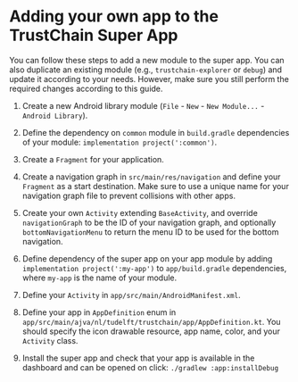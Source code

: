 # Adding your own app to the TrustChain Super App

You can follow these steps to add a new module to the super app. You can also duplicate an existing module (e.g., `trustchain-explorer` or `debug`) and update it according to your needs. However, make sure you still perform the required changes according to this guide.

1. Create a new Android library module (`File` - `New` - `New Module...` - `Android Library`).

2. Define the dependency on `common` module in `build.gradle` dependencies of your module: `implementation project(':common')`.

3. Create a `Fragment` for your application.

4. Create a navigation graph in `src/main/res/navigation` and define your `Fragment` as a start destination. Make sure to use a unique name for your navigation graph file to prevent collisions with other apps. 

5. Create your own `Activity` extending `BaseActivity`, and override `navigationGraph` to be the ID of your navigation graph, and optionally `bottomNavigationMenu` to return the menu ID to be used for the bottom navigation.

7. Define dependency of the super app on your app module by adding `implementation project(':my-app')` to `app/build.gradle` dependencies, where `my-app` is the name of your module.

8. Define your `Activity` in `app/src/main/AndroidManifest.xml`.

9. Define your app in `AppDefinition` enum in `app/src/main/ajva/nl/tudelft/trustchain/app/AppDefinition.kt`. You should specify the icon drawable resource, app name, color, and your `Activity` class. 

10. Install the super app and check that your app is available in the dashboard and can be opened on click: ``./gradlew :app:installDebug``
